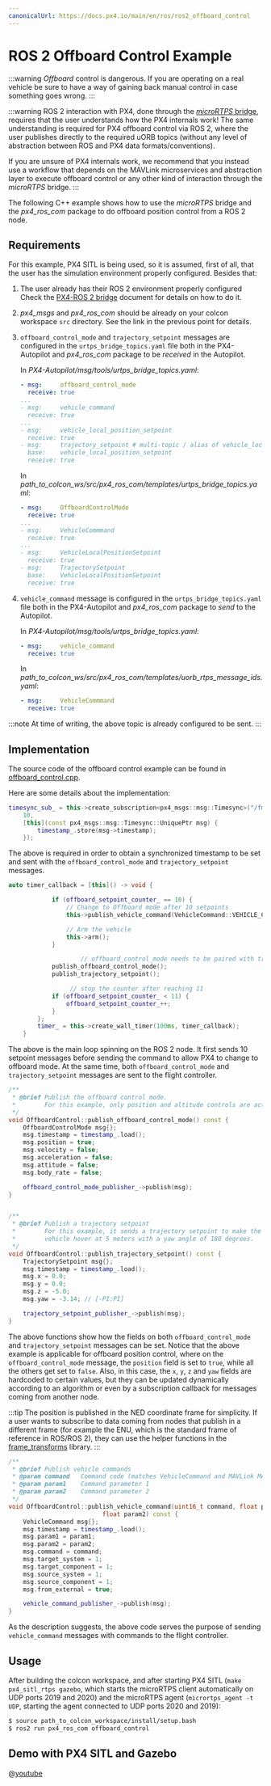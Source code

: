 ```yaml
---
canonicalUrl: https://docs.px4.io/main/en/ros/ros2_offboard_control
---
```


# ROS 2 Offboard Control Example

:::warning
*Offboard* control is dangerous.
If you are operating on a real vehicle be sure to have a way of gaining back manual control in case something goes wrong.
:::

:::warning
ROS 2 interaction with PX4, done through the [*microRTPS* bridge](../ros/ros2_comm.md), requires that the user understands how the PX4 internals work!
The same understanding is required for PX4 offboard control via ROS 2, where the user publishes directly to the required uORB topics (without any level of abstraction between ROS and PX4 data formats/conventions).

If you are unsure of PX4 internals work, we recommend that you instead use a workflow that depends on the MAVLink microservices and abstraction layer to execute offboard control or any other kind of interaction through the *microRTPS* bridge.
:::

The following C++ example shows how to use the *microRTPS* bridge and the *px4_ros_com* package to do offboard position control from a ROS 2 node.

## Requirements

For this example, PX4 SITL is being used, so it is assumed, first of all, that the user has the simulation environment properly configured.
Besides that:

1. The user already has their ROS 2 environment properly configured
   Check the [PX4-ROS 2 bridge](../ros/ros2_comm.md) document for details on how to do it.
1. *px4_msgs* and *px4_ros_com* should be already on your colcon workspace `src` directory.
   See the link in the previous point for details.
1. `offboard_control_mode` and `trajectory_setpoint` messages are configured in the `urtps_bridge_topics.yaml` file both in the PX4-Autopilot and
*px4_ros_com* package to be *received* in the Autopilot.

   In *PX4-Autopilot/msg/tools/urtps_bridge_topics.yaml*:
   ```yaml
   - msg:     offboard_control_mode
     receive: true
   ...
   - msg:     vehicle_command
     receive: true
   ...
   - msg:     vehicle_local_position_setpoint
     receive: true
   - msg:     trajectory_setpoint # multi-topic / alias of vehicle_local_position_setpoint
     base:    vehicle_local_position_setpoint
     receive: true
   ```

   In *path_to_colcon_ws/src/px4_ros_com/templates/urtps_bridge_topics.yaml*:
   ```yaml
   - msg:     OffboardControlMode
     receive: true
   ...
   - msg:     VehicleCommmand
     receive: true
   ...
   - msg:     VehicleLocalPositionSetpoint
     receive: true
   - msg:     TrajectorySetpoint
     base:    VehicleLocalPositionSetpoint
     receive: true
   ```
 1. `vehicle_command` message is configured in the `urtps_bridge_topics.yaml` file both in the PX4-Autopilot and
 *px4_ros_com* package to *send* to the Autopilot.

    In *PX4-Autopilot/msg/tools/urtps_bridge_topics.yaml*:
    ```yaml
    - msg:     vehicle_command
      receive: true
    ```

    In *path_to_colcon_ws/src/px4_ros_com/templates/uorb_rtps_message_ids.yaml*:
    ```yaml
    - msg:     VehicleCommmand
      receive: true
    ```

   :::note
   At time of writing, the above topic is already configured to be sent.
   :::

## Implementation

The source code of the offboard control example can be found in [offboard_control.cpp](https://github.com/PX4/px4_ros_com/blob/release/1.13/src/examples/offboard/offboard_control.cpp).

Here are some details about the implementation:

```cpp
timesync_sub_ = this->create_subscription<px4_msgs::msg::Timesync>("/fmu/timesync/out",
    10,
    [this](const px4_msgs::msg::Timesync::UniquePtr msg) {
        timestamp_.store(msg->timestamp);
    });
```

The above is required in order to obtain a synchronized timestamp to be set and sent with the `offboard_control_mode` and `trajectory_setpoint` messages.

```cpp
auto timer_callback = [this]() -> void {

			if (offboard_setpoint_counter_ == 10) {
				// Change to Offboard mode after 10 setpoints
				this->publish_vehicle_command(VehicleCommand::VEHICLE_CMD_DO_SET_MODE, 1, 6);

				// Arm the vehicle
				this->arm();
			}

            		// offboard_control_mode needs to be paired with trajectory_setpoint
			publish_offboard_control_mode();
			publish_trajectory_setpoint();

           		 // stop the counter after reaching 11
			if (offboard_setpoint_counter_ < 11) {
				offboard_setpoint_counter_++;
			}
		};
		timer_ = this->create_wall_timer(100ms, timer_callback);
	}
```

The above is the main loop spinning on the ROS 2 node.
It first sends 10 setpoint messages before sending the command to allow PX4 to change to offboard mode.
At the same time, both `offboard_control_mode` and `trajectory_setpoint` messages are sent to the flight controller.

```cpp
/**
 * @brief Publish the offboard control mode.
 *        For this example, only position and altitude controls are active.
 */
void OffboardControl::publish_offboard_control_mode() const {
	OffboardControlMode msg{};
	msg.timestamp = timestamp_.load();
	msg.position = true;
	msg.velocity = false;
	msg.acceleration = false;
	msg.attitude = false;
	msg.body_rate = false;

	offboard_control_mode_publisher_->publish(msg);
}


/**
 * @brief Publish a trajectory setpoint
 *        For this example, it sends a trajectory setpoint to make the
 *        vehicle hover at 5 meters with a yaw angle of 180 degrees.
 */
void OffboardControl::publish_trajectory_setpoint() const {
	TrajectorySetpoint msg{};
	msg.timestamp = timestamp_.load();
	msg.x = 0.0;
	msg.y = 0.0;
	msg.z = -5.0;
	msg.yaw = -3.14; // [-PI:PI]

	trajectory_setpoint_publisher_->publish(msg);
}
```

The above functions show how the fields on both `offboard_control_mode` and `trajectory_setpoint` messages can be set.
Notice that the above example is applicable for offboard position control, where on the `offboard_control_mode` message, the `position` field is set to `true`, while all the others get set to `false`.
Also, in this case, the `x`, `y`, `z` and `yaw` fields are hardcoded to certain values, but they can be updated dynamically according to an algorithm or even by a subscription callback for messages coming from another node.

:::tip
The position is published in the NED coordinate frame for simplicity.
If a user wants to subscribe to data coming from nodes that publish in a different frame (for example the ENU, which is the standard frame of reference in ROS/ROS 2), they can use the helper functions in the [frame_transforms](https://github.com/PX4/px4_ros_com/blob/release/1.13/src/lib/frame_transforms.cpp) library.
:::

```cpp
/**
 * @brief Publish vehicle commands
 * @param command   Command code (matches VehicleCommand and MAVLink MAV_CMD codes)
 * @param param1    Command parameter 1
 * @param param2    Command parameter 2
 */
void OffboardControl::publish_vehicle_command(uint16_t command, float param1,
					      float param2) const {
	VehicleCommand msg{};
	msg.timestamp = timestamp_.load();
	msg.param1 = param1;
	msg.param2 = param2;
	msg.command = command;
	msg.target_system = 1;
	msg.target_component = 1;
	msg.source_system = 1;
	msg.source_component = 1;
	msg.from_external = true;

	vehicle_command_publisher_->publish(msg);
}
```

As the description suggests, the above code serves the purpose of sending `vehicle_command` messages with commands to the flight controller.

## Usage

After building the colcon workspace, and after starting PX4 SITL (`make px4_sitl_rtps gazebo`, which starts the microRTPS client automatically on UDP ports 2019 and 2020) and the microRTPS agent (`micrortps_agent -t UDP`, starting the agent connected to UDP ports 2020 and 2019):

```sh
$ source path_to_colcon_workspace/install/setup.bash
$ ros2 run px4_ros_com offboard_control
```

## Demo with PX4 SITL and Gazebo

@[youtube](https://youtu.be/Nbc7fzxFlYo)
